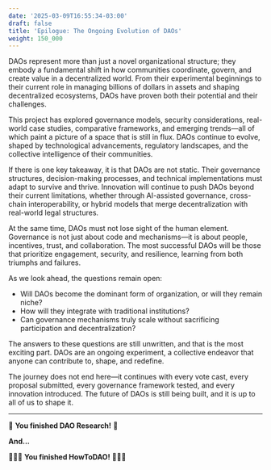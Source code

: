 ```yaml
---
date: '2025-03-09T16:55:34-03:00'
draft: false
title: 'Epilogue: The Ongoing Evolution of DAOs'
weight: 150_000
---
```


DAOs represent more than just a novel organizational structure; they embody a fundamental shift in how communities coordinate, govern, and create value in a decentralized world. From their experimental beginnings to their current role in managing billions of dollars in assets and shaping decentralized ecosystems, DAOs have proven both their potential and their challenges.  

This project has explored governance models, security considerations, real-world case studies, comparative frameworks, and emerging trends—all of which paint a picture of a space that is still in flux. DAOs continue to evolve, shaped by technological advancements, regulatory landscapes, and the collective intelligence of their communities.  

If there is one key takeaway, it is that DAOs are not static. Their governance structures, decision-making processes, and technical implementations must adapt to survive and thrive. Innovation will continue to push DAOs beyond their current limitations, whether through AI-assisted governance, cross-chain interoperability, or hybrid models that merge decentralization with real-world legal structures.  

At the same time, DAOs must not lose sight of the human element. Governance is not just about code and mechanisms—it is about people, incentives, trust, and collaboration. The most successful DAOs will be those that prioritize engagement, security, and resilience, learning from both triumphs and failures.  

As we look ahead, the questions remain open:  
- Will DAOs become the dominant form of organization, or will they remain niche?  
- How will they integrate with traditional institutions?  
- Can governance mechanisms truly scale without sacrificing participation and decentralization?  

The answers to these questions are still unwritten, and that is the most exciting part. DAOs are an ongoing experiment, a collective endeavor that anyone can contribute to, shape, and redefine.  

The journey does not end here—it continues with every vote cast, every proposal submitted, every governance framework tested, and every innovation introduced. The future of DAOs is still being built, and it is up to all of us to shape it.

---

🔖 **You finished DAO Research!** 🔖

**And...**

🔖🔖🔖 **You finished HowToDAO!** 🔖🔖🔖

